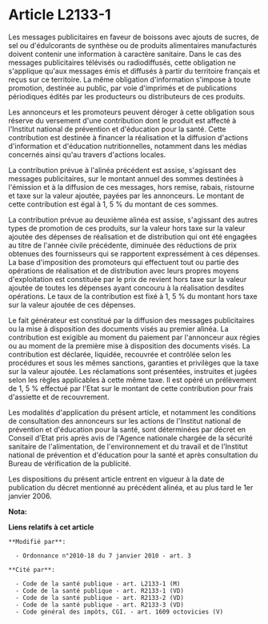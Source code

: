 # Article L2133-1

Les messages publicitaires en faveur de boissons avec ajouts de sucres, de sel ou d'édulcorants de synthèse ou de produits
alimentaires manufacturés doivent contenir une information à caractère sanitaire. Dans le cas des messages publicitaires
télévisés ou radiodiffusés, cette obligation ne s'applique qu'aux messages émis et diffusés à partir du territoire français
et reçus sur ce territoire. La même obligation d'information s'impose à toute promotion, destinée au public, par voie
d'imprimés et de publications périodiques édités par les producteurs ou distributeurs de ces produits. 

Les annonceurs et les promoteurs peuvent déroger à cette obligation sous réserve du versement d'une contribution dont le
produit est affecté à l'Institut national de prévention et d'éducation pour la santé. Cette contribution est destinée à
financer la réalisation et la diffusion d'actions d'information et d'éducation nutritionnelles, notamment dans les médias
concernés ainsi qu'au travers d'actions locales. 

La contribution prévue à l'alinéa précédent est assise, s'agissant des messages publicitaires, sur le montant annuel des
sommes destinées à l'émission et à la diffusion de ces messages, hors remise, rabais, ristourne et taxe sur la valeur
ajoutée, payées par les annonceurs. Le montant de cette contribution est égal à 1, 5 % du montant de ces sommes. 

La contribution prévue au deuxième alinéa est assise, s'agissant des autres types de promotion de ces produits, sur la valeur
hors taxe sur la valeur ajoutée des dépenses de réalisation et de distribution qui ont été engagées au titre de l'année
civile précédente, diminuée des réductions de prix obtenues des fournisseurs qui se rapportent expressément à ces dépenses.
La base d'imposition des promoteurs qui effectuent tout ou partie des opérations de réalisation et de distribution avec leurs
propres moyens d'exploitation est constituée par le prix de revient hors taxe sur la valeur ajoutée de toutes les dépenses
ayant concouru à la réalisation desdites opérations. Le taux de la contribution est fixé à 1, 5 % du montant hors taxe sur la
valeur ajoutée de ces dépenses. 

Le fait générateur est constitué par la diffusion des messages publicitaires ou la mise à disposition des documents visés au
premier alinéa. La contribution est exigible au moment du paiement par l'annonceur aux régies ou au moment de la première
mise à disposition des documents visés. La contribution est déclarée, liquidée, recouvrée et contrôlée selon les procédures
et sous les mêmes sanctions, garanties et privilèges que la taxe sur la valeur ajoutée. Les réclamations sont présentées,
instruites et jugées selon les règles applicables à cette même taxe. Il est opéré un prélèvement de 1, 5 % effectué par
l'Etat sur le montant de cette contribution pour frais d'assiette et de recouvrement. 

Les modalités d'application du présent article, et notamment les conditions de consultation des annonceurs sur les actions de
l'Institut national de prévention et d'éducation pour la santé, sont déterminées par décret en Conseil d'Etat pris après avis
de l'Agence nationale chargée de la sécurité sanitaire de l'alimentation, de l'environnement et du travail et de l'Institut
national de prévention et d'éducation pour la santé et après consultation du Bureau de vérification de la publicité. 

Les dispositions du présent article entrent en vigueur à la date de publication du décret mentionné au précédent alinéa, et
au plus tard le 1er janvier 2006.

**Nota:**



**Liens relatifs à cet article**

	**Modifié par**:

	  - Ordonnance n°2010-18 du 7 janvier 2010 - art. 3

	**Cité par**:

	  - Code de la santé publique - art. L2133-1 (M)
	  - Code de la santé publique - art. R2133-1 (VD)
	  - Code de la santé publique - art. R2133-2 (VD)
	  - Code de la santé publique - art. R2133-3 (VD)
	  - Code général des impôts, CGI. - art. 1609 octovicies (V)
